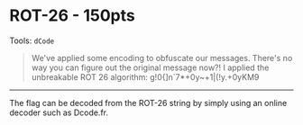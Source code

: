 # ROT-26 - 150pts
Tools: `dCode`
> We've applied some encoding to obfuscate our messages. There's no way you can figure out the original message now?! I applied the unbreakable ROT 26 algorithm: g!0{]n`7*+0y~+1|(!y.+0yKM9
<hr>

The flag can be decoded from the ROT-26 string by simply using an online decoder such as Dcode.fr. 
